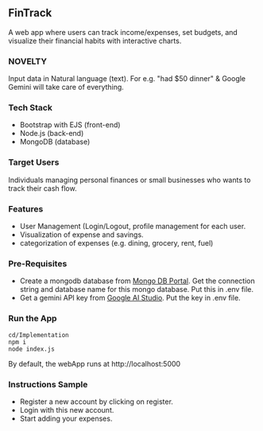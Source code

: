 ## FinTrack
A web app where users can track income/expenses, set budgets, and visualize their financial habits with interactive charts.

### NOVELTY
Input data in Natural language (text). For e.g. "had $50 dinner" & Google Gemini will take care of everything.

### Tech Stack 
* Bootstrap with EJS (front-end)
* Node.js (back-end) 
* MongoDB (database) 

### Target Users
Individuals managing personal finances or small businesses who wants to track their cash flow. 

### Features
* User Management (Login/Logout, profile management for each user. 
* Visualization of expense and savings. 
* categorization of expenses (e.g. dining, grocery, rent, fuel) 

### Pre-Requisites
* Create a mongodb database from [Mongo DB Portal](https://www.mongodb.com/resources/products/fundamentals/create-database). Get the connection string and database name for this mongo database. Put this in .env file. 
* Get a gemini API key from [Google AI Studio](https://aistudio.google.com/apikey). Put the key in .env file.

### Run the App

```
cd/Implementation
npm i
node index.js
```

By default, the webApp runs at http://localhost:5000

### Instructions Sample
* Register a new account by clicking on register.
* Login with this new account.
* Start adding your expenses.

  

